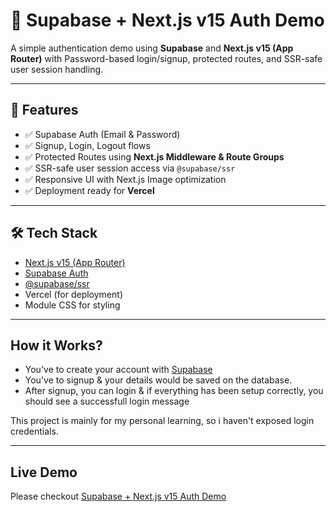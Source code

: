 # 🔐 Supabase + Next.js v15 Auth Demo

A simple authentication demo using **Supabase** and **Next.js v15 (App Router)** with Password-based login/signup, protected routes, and SSR-safe user session handling.

---

## 🚀 Features

- ✅ Supabase Auth (Email & Password)
- ✅ Signup, Login, Logout flows
- ✅ Protected Routes using **Next.js Middleware & Route Groups**
- ✅ SSR-safe user session access via `@supabase/ssr`
- ✅ Responsive UI with Next.js Image optimization
- ✅ Deployment ready for **Vercel**

---

## 🛠️ Tech Stack

- [Next.js v15 (App Router)](https://nextjs.org/docs/app)
- [Supabase Auth](https://supabase.com/docs/guides/auth)
- [@supabase/ssr](https://supabase.com/docs/guides/auth/server-side/nextjs)
- Vercel (for deployment)
- Module CSS for styling

---

## How it Works?

- You've to create your account with [Supabase](https://supabase.com/)
- You've to signup & your details would be saved on the database.
- After signup, you can login & if everything has been setup correctly, you should see a successfull login message

This project is mainly for my personal learning, so i haven't exposed login credentials.

---

## Live Demo

Please checkout [Supabase + Next.js v15 Auth Demo](https://supabase-nextjs-auth-umber.vercel.app/)
